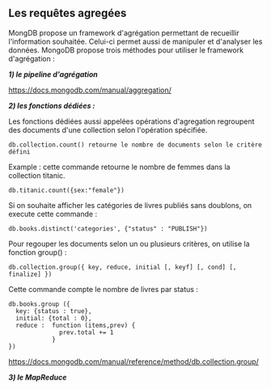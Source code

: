 ## Les requêtes agregées ##

MongDB propose un framework d'agrégation permettant de recueillir l'information souhaitée. Celui-ci permet aussi de manipuler et 
d'analyser les données. MongoDB propose trois méthodes pour utiliser le framework d'agrégation :

***1) le pipeline d'agrégation***

https://docs.mongodb.com/manual/aggregation/

 ***2) les fonctions dédiées :***
 
 Les fonctions dédiées aussi appelées opérations d'agregation regroupent des documents d'une collection selon l'opération spécifiée.
 ```
 db.collection.count() retourne le nombre de documents selon le critère défini
 ```
 Example : cette commande retourne le nombre de femmes dans la collection titanic.
 ```
 db.titanic.count({sex:"female"}) 
 ```
 Si on souhaite afficher les catégories de livres publiés sans doublons, on execute cette commande : 
 ```
 db.books.distinct('categories', {"status" : "PUBLISH"})
 ```
 Pour regouper les documents selon un ou plusieurs critères, on utilise la fonction group() : 
 ```
 db.collection.group({ key, reduce, initial [, keyf] [, cond] [, finalize] })
 ```
 Cette commande compte le nombre de livres par status :
  ```
 db.books.group ({
    key: {status : true},
    initial: {total : 0},
    reduce :  function (items,prev) {
                prev.total += 1
              }
})
```
 
 https://docs.mongodb.com/manual/reference/method/db.collection.group/

 ***3)  le MapReduce***
 




